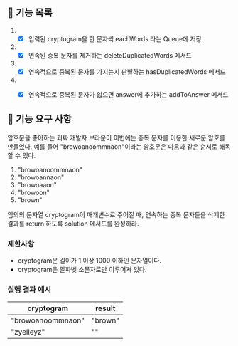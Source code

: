 ## 🚀 기능 목록
1. - [x] 입력된 cryptogram을 한 문자씩 eachWords 라는 Queue에 저장
2. - [x] 연속된 중복 문자를 제거하는 deleteDuplicatedWords 메서드
3. - [x] 연속적으로 중복된 문자를 가지는지 판별하는 hasDuplicatedWords 메서드
4. - [x] 연속적으로 중복된 문자가 없으면 answer에 추가하는 addToAnswer 메서드 


## 🚀 기능 요구 사항

암호문을 좋아하는 괴짜 개발자 브라운이 이번에는 중복 문자를 이용한 새로운 암호를 만들었다. 예를 들어 "browoanoommnaon"이라는 암호문은 다음과 같은 순서로 해독할 수 있다.

1. "browoanoommnaon"
2. "browoannaon"
3. "browoaaon"
4. "browoon"
5. "brown"

임의의 문자열 cryptogram이 매개변수로 주어질 때, 연속하는 중복 문자들을 삭제한 결과를 return 하도록 solution 메서드를 완성하라.

### 제한사항

- cryptogram은 길이가 1 이상 1000 이하인 문자열이다.
- cryptogram은 알파벳 소문자로만 이루어져 있다.

### 실행 결과 예시

| cryptogram | result |
| --- | --- |
| "browoanoommnaon" | "brown" |
| "zyelleyz" | "" |
